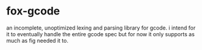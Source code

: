 # fox-gcode

an incomplete, unoptimized lexing and parsing library for gcode. i intend for it to eventually handle the entire gcode spec but for now it only supports as much as fig needed it to.